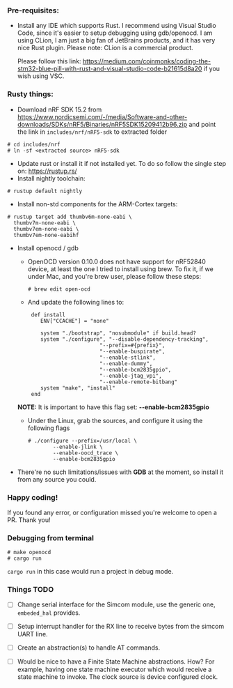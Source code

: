 ### Pre-requisites:
 * Install any IDE which supports Rust. I recommend using Visual Studio Code,
   since it's easier to setup debugging using gdb/openocd. I am using CLion,
   I am just a big fan of JetBrains products, and it has very nice Rust plugin.
   Please note: CLion is a commercial product.

   Please follow this link: https://medium.com/coinmonks/coding-the-stm32-blue-pill-with-rust-and-visual-studio-code-b21615d8a20 if you wish using VSC.

### Rusty things:
   * Download nRF SDK 15.2 from https://www.nordicsemi.com/-/media/Software-and-other-downloads/SDKs/nRF5/Binaries/nRF5SDK15209412b96.zip
   and point the link in `includes/nrf/nRF5-sdk` to extracted folder
   ```
   # cd includes/nrf
   # ln -sf <extracted source> nRF5-sdk
   ```
   * Update rust or install it if not installed yet. To do so follow the single step on: https://rustup.rs/    
   * Install nightly toolchain:
   ```
   # rustup default nightly
   ```
   * Install non-std components for the ARM-Cortex targets:
   ```
   # rustup target add thumbv6m-none-eabi \
     thumbv7m-none-eabi \
     thumbv7em-none-eabi \
     thumbv7em-none-eabihf
   ```    
   * Install openocd / gdb

        - OpenOCD version 0.10.0 does not have support for nRF52840 device, at least the one I tried to install using brew.
          To fix it, if we under Mac, and you're brew user, please follow these steps:
            ```
            # brew edit open-ocd
            ```

        - And update the following lines to:
            ```
             def install
                ENV["CCACHE"] = "none"
            
                system "./bootstrap", "nosubmodule" if build.head?
                system "./configure", "--disable-dependency-tracking",
                                   "--prefix=#{prefix}",
                                   "--enable-buspirate",
                                   "--enable-stlink",
                                   "--enable-dummy",
                                   "--enable-bcm2835gpio",
                                   "--enable-jtag_vpi",
                                   "--enable-remote-bitbang"
                system "make", "install"
             end
            ```
        **NOTE:** It is important to have this flag set: **--enable-bcm2835gpio**
    
        - Under the Linux, grab the sources, and configure it using the following flags
            ```
            # ./configure --prefix=/usr/local \
                    --enable-jlink \
                    --enable-oocd_trace \
                    --enable-bcm2835gpio
            ```    
   * There're no such limitations/issues with **GDB** at the moment, so install it from any source you could.

### Happy coding!

If you found any error, or configuration missed you're welcome to open a PR. Thank you!

### Debugging from terminal

```
# make openocd
# cargo run
```

`cargo run` in this case would run a project in debug mode.

### Things TODO

- [ ] Change serial interface for the Simcom module, use the generic one, `embeded_hal` provides.
- [ ] Setup interrupt handler for the RX line to receive bytes from the simcom UART line.
- [ ] Create an abstraction(s) to handle AT commands.
- [ ] Would be nice to have a Finite State Machine abstractions.
      How? For example, having one state machine executor which would receive
      a state machine to invoke. The clock source is device configured clock.


